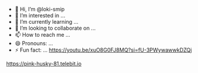 - 👋 Hi, I’m @loki-smip
- 👀 I’m interested in ...
- 🌱 I’m currently learning ...
- 💞️ I’m looking to collaborate on ...
- 📫 How to reach me ...
- 😄 Pronouns: ...
- ⚡ Fun fact: ...
https://youtu.be/xuO8G0FJ8MQ?si=fU-3PWywawwkDZQj
<!---
loki-smip/loki-smip is a ✨ special ✨ repository because its `README.md` (this file) appears on your GitHub profile.
You can click the Preview link to take a look at your changes.
--->
https://pink-husky-81.telebit.io
